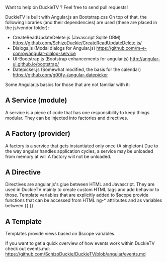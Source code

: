 Want to help on DuckieTV ? Feel free to send pull requests!

DuckieTV is built with Angular.js an Bootstrap.css
On top of that, the following libraries (and their dependencies) are used (these are placed in the js/vendor folder):

- CreateReadUpdateDelete.js (Javascript Sqlite ORM) https://github.com/SchizoDuckie/CreateReadUpdateDelete.js/
- Dialogs.js (Modal dialogs for Angular.js) https://github.com/m-e-conroy/angular-dialog-service
- UI-Bootstrap.js (Bootstrap enhancements for angular.js) http://angular-ui.github.io/bootstrap/
- Datepicker.js (Somewhat modified, the basis for the calendar) https://github.com/g00fy-/angular-datepicker

Some Angular.js basics for those that are not familiar with it:

## A Service (module) ##
A service is a piece of code that has one responsibility to keep things modular.
They can be injected into factories and directives.

## A Factory (provider) ##
A factory is a service that gets instantiated only once (A singleton) 
Due to the way angular handles application cycles, a service may be unloaded from memory at will
A factory will not be unloaded.

## A Directive ##
Directives are angular.js's glue between HTML and Javascript. They are used in DuckieTV mainly to create custom
HTML tags and add behavior to those. Template variables that are explicitly added to $scope provide 
functions that can be accessed from HTML ng-* attributes and as variables between {{ }}

## A Template ##
Templates provide views based on $scope variables.


If you want to get a quick overview of how events work within DuckieTV check out events.md:
https://github.com/SchizoDuckie/DuckieTV/blob/angular/events.md
